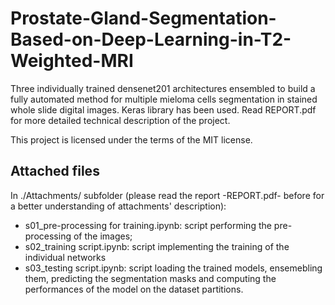 # Prostate-Gland-Segmentation-Based-on-Deep-Learning-in-T2-Weighted-MRI
Three individually trained densenet201 architectures ensembled to build a fully automated method for multiple mieloma cells segmentation in stained whole slide digital images. Keras library has been used. Read REPORT.pdf for more detailed technical description of the project.

This project is licensed under the terms of the MIT license.

## Attached files
In ./Attachments/ subfolder (please read the report -REPORT.pdf-  before for a better understanding of attachments' description):
* s01_pre-processing for training.ipynb: script performing the pre-processing of the images;
* s02_training script.ipynb: script implementing the training of the individual networks
* s03_testing script.ipynb: script loading the trained models, ensemebling them, predicting the segmentation masks and computing the performances of the model on the dataset partitions.
